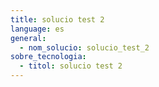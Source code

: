 ```yaml
---
title: solucio test 2
language: es
general:
  - nom_solucio: solucio_test_2
sobre_tecnologia:
  - titol: solucio test 2
---
```


